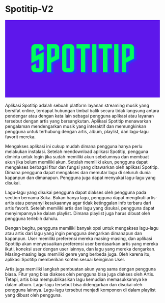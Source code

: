 ﻿# Spotitip-V2

![alt text](backup/db/image/SPOTITIP.png)

Aplikasi Spotitip adalah sebuah platform layanan streaming musik yang bersifat online, terdapat hubungan timbal balik secara tidak langsung antara pendengar atau dengan kata lain sebagai pengguna aplikasi atau layanan tersebut dengan artis yang bersangkutan. Aplikasi Spotitip menawarkan pengalaman mendengarkan musik yang interaktif dan memungkinkan pengguna untuk terhubung dengan artis, album, playlist, dan lagu-lagu favorit mereka.

Mengakses aplikasi ini cukup mudah dimana pengguna hanya  perlu melakukan instalasi. Setelah mendownload aplikasi Spotitip, pengguna diminta untuk login jika sudah memiliki akun sebelumnya dan membuat akun jika belum memiliki akun. Setelah memiliki akun, pengguna dapat mengakses berbagai fitur dan fungsi yang ditawarkan oleh aplikasi Spotitip. Dimana pengguna dapat mengakses dan memutar lagu di seluruh dunia kapanpun dan dimanapun. Pengguna juga dapat menyukai lagu-lagu yang disukai.

Lagu-lagu yang disukai pengguna dapat diakses oleh pengguna pada section bernama Suka. Bukan hanya lagu, pengguna dapat mengikuti artis-artis atau penyanyi kesukaannya agar tidak ketinggalan info terbaru dari artis favorit. Setelah memiliki artis dan lagu yang disukai, pengguna dapat menyimpannya ke dalam playlist. Dimana playlist juga harus dibuat oleh pengguna terlebih dahulu. 

Dengan begitu, pengguna memiliki banyak opsi untuk mengakses lagu-lagu atau artis dari lagu yang ingin pengguna dengarkan dimanapun dan kapanpun. User memiliki preferensi mereka masing-masing, dan aplikasi Spotitip akan menyesuaikan preferensi user berdasarkan artis yang mereka ikuti, koneksi user dengan user lainnya, dan lagu yang mereka dengarkan. Masing-masing lagu memiliki genre yang berbeda juga. Oleh karena itu, aplikasi Spotitip memberikan konten sesuai keinginan User.

Artis juga memiliki langkah pembuatan akun yang sama dengan pengguna biasa. Fitur yang bisa diakses oleh pengguna bisa juga diakses oleh Artis. Tetapi, artis bisa mempublikasikan lagu kemudian memasukkannya ke dalam album. Lagu-lagu tersebut bisa didengarkan dan disukai oleh pengguna lainnya. Lagu-lagu tersebut menjadi komponen di dalam playlist yang dibuat oleh pengguna.
